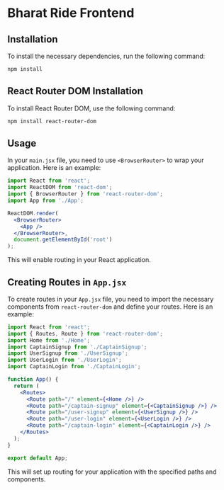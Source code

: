 # Bharat Ride Frontend

## Installation

To install the necessary dependencies, run the following command:

```bash
npm install
```

## React Router DOM Installation

To install React Router DOM, use the following command:

```bash
npm install react-router-dom
```

## Usage

In your `main.jsx` file, you need to use `<BrowserRouter>` to wrap your application. Here is an example:

```jsx
import React from 'react';
import ReactDOM from 'react-dom';
import { BrowserRouter } from 'react-router-dom';
import App from './App';

ReactDOM.render(
  <BrowserRouter>
    <App />
  </BrowserRouter>,
  document.getElementById('root')
);
```

This will enable routing in your React application.

## Creating Routes in `App.jsx`

To create routes in your `App.jsx` file, you need to import the necessary components from `react-router-dom` and define your routes. Here is an example:

```jsx
import React from 'react';
import { Routes, Route } from 'react-router-dom';
import Home from './Home';
import CaptainSignup from './CaptainSignup';
import UserSignup from './UserSignup';
import UserLogin from './UserLogin';
import CaptainLogin from './CaptainLogin';

function App() {
  return (
    <Routes>
      <Route path="/" element={<Home />} />
      <Route path="/captain-signup" element={<CaptainSignup />} />
      <Route path="/user-signup" element={<UserSignup />} />
      <Route path="/user-login" element={<UserLogin />} />
      <Route path="/captain-login" element={<CaptainLogin />} />
    </Routes>
  );
}

export default App;
```

This will set up routing for your application with the specified paths and components.